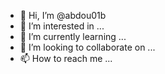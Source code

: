 - 👋 Hi, I’m @abdou01b
- 👀 I’m interested in ...
- 🌱 I’m currently learning ...
- 💞️ I’m looking to collaborate on ...
- 📫 How to reach me ...

<!---
abdou01b/abdou01b is a ✨ special ✨ repository because its `README.md` (this file) appears on your GitHub profile.
You can click the Preview link to take a look at your changes.
--->

